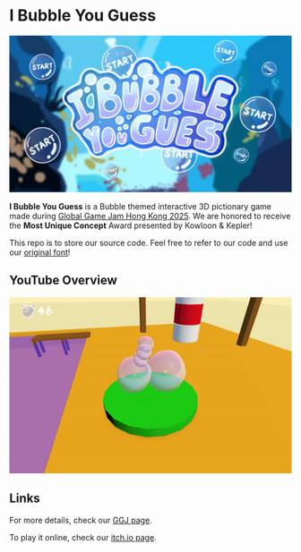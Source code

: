 # I Bubble You Guess
![I Bubble You Guess](Assets/Textures/logo2.png)

**I Bubble You Guess** is a Bubble themed interactive 3D pictionary game made during [Global Game Jam Hong Kong 2025](https://ggjhk.com/). We are honored to receive the **Most Unique Concept** Award presented by Kowloon & Kepler!

This repo is to store our source code. Feel free to refer to our code and use our [original font](https://github.com/jiaqi404/I_Bubble_You_Guess/blob/main/Assets/TextMesh%20Pro/Fonts/Bubble_guess-Regular%20SDF.asset)!

## YouTube Overview
[![I Bubble You Guess Trailor](Assets/Textures/Rabbit-ezgif.com-video-to-gif-converter.gif)](https://www.youtube.com/watch?v=h3N86N3wauo)

## Links
For more details, check our [GGJ page](https://globalgamejam.org/games/2025/i-bubble-you-guess-1).

To play it online, check our [itch.io page](https://captainceleste.itch.io/i-bubble-you-guess).
